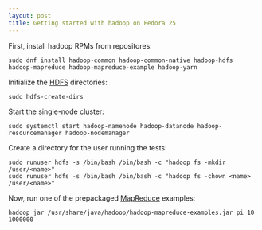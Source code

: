 ```yaml
---
layout: post
title: Getting started with hadoop on Fedora 25
---
```


First, install hadoop RPMs from repositores:

```
sudo dnf install hadoop-common hadoop-common-native hadoop-hdfs hadoop-mapreduce hadoop-mapreduce-example hadoop-yarn
```

Initialize the [HDFS](/glossary#HDFS) directories:
```
sudo hdfs-create-dirs
```

Start the single-node cluster:
```
sudo systemctl start hadoop-namenode hadoop-datanode hadoop-resourcemanager hadoop-nodemanager
```

Create a directory for the user running the tests:
```
sudo runuser hdfs -s /bin/bash /bin/bash -c "hadoop fs -mkdir /user/<name>"
sudo runuser hdfs -s /bin/bash /bin/bash -c "hadoop fs -chown <name> /user/<name>"
```

Now, run one of the prepackaged [MapReduce](/glossary#mapreduce) examples:
```
hadoop jar /usr/share/java/hadoop/hadoop-mapreduce-examples.jar pi 10 1000000
```
